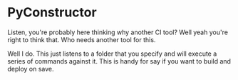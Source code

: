 # PyConstructor

Listen, you're probably here thinking why another CI tool? Well yeah you're right to think that. Who needs another tool for this.

Well I do. This just listens to a folder that you specify and will execute a series of commands against it. This is handy for say if you want to build and deploy on save.
